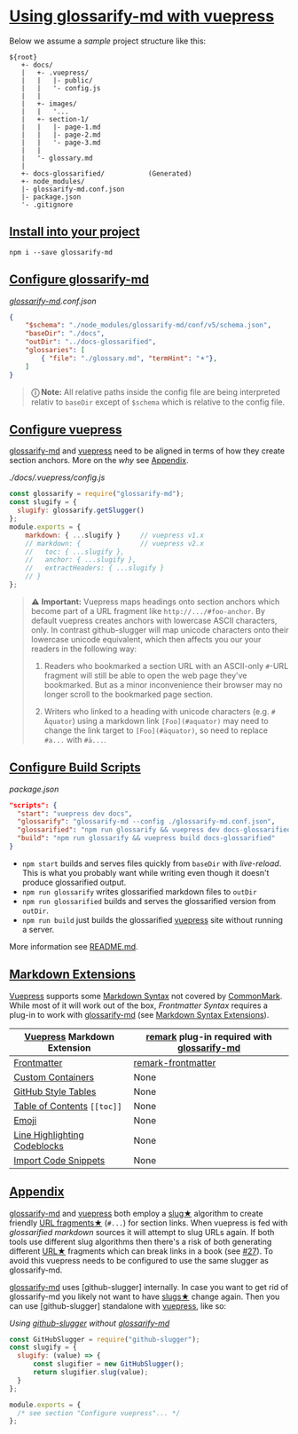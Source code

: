 # [Using glossarify-md with vuepress](#using-glossarify-md-with-vuepress)

Below we assume a *sample* project structure like this:

[doc-syntax-extensions]: ./markdown-syntax-extensions.md

    ${root}
       +- docs/
       |   +- .vuepress/
       |   |   |- public/
       |   |   '- config.js
       |   |
       |   +- images/
       |   |   '...
       |   +- section-1/
       |   |   |- page-1.md
       |   |   |- page-2.md
       |   |   '- page-3.md
       |   |
       |   '- glossary.md
       |
       +- docs-glossarified/           (Generated)
       +- node_modules/
       |- glossarify-md.conf.json
       |- package.json
       '- .gitignore

## [Install into your project](#install-into-your-project)

    npm i --save glossarify-md

## [Configure glossarify-md](#configure-glossarify-md)

*[glossarify-md][1].conf.json*

```json
{
    "$schema": "./node_modules/glossarify-md/conf/v5/schema.json",
    "baseDir": "./docs",
    "outDir": "../docs-glossarified",
    "glossaries": [
        { "file": "./glossary.md", "termHint": "🟉"},
    ]
}
```

> **ⓘ Note:** All relative paths inside the config file are being interpreted relativ to `baseDir` except of `$schema` which is relative to the config file.

## [Configure vuepress](#configure-vuepress)

[glossarify-md][1] and [vuepress][2] need to be aligned in terms of how they create section anchors. More on the *why* see [Appendix][3].

<em>./docs/.vuepress/config.js</em>

```js
const glossarify = require("glossarify-md");
const slugify = {
  slugify: glossarify.getSlugger()
};
module.exports = {
    markdown: { ...slugify }     // vuepress v1.x
    // markdown: {               // vuepress v2.x
    //   toc: { ...slugify },
    //   anchor: { ...slugify },
    //   extractHeaders: { ...slugify }
    // }
};
```

> ⚠ **Important:** Vuepress maps headings onto section anchors which become part of a URL fragment like `http://.../#foo-anchor`. By default vuepress creates anchors with lowercase ASCII characters, only. In contrast github-slugger will map unicode characters onto their lowercase unicode equivalent, which then affects you our your readers in the following way:
>
> 1.  Readers who bookmarked a section URL with an ASCII-only `#`-URL fragment will still be able to open the web page they've bookmarked. But as a minor inconvenience their browser may no longer scroll to the bookmarked page section.
>
> 2.  Writers who linked to a heading with unicode characters (e.g. `# Äquator`) using a markdown link `[Foo](#aquator)` may need to change the link target to `[Foo](#äquator)`, so need to replace `#a...` with `#ä...`.

## [Configure Build Scripts](#configure-build-scripts)

*package.json*

```json
"scripts": {
  "start": "vuepress dev docs",
  "glossarify": "glossarify-md --config ./glossarify-md.conf.json",
  "glossarified": "npm run glossarify && vuepress dev docs-glossarified",
  "build": "npm run glossarify && vuepress build docs-glossarified"
}
```

*   `npm start` builds and serves files quickly from `baseDir` with *live-reload*. This is what you probably want while writing even though it doesn't produce glossarified output.
*   `npm run glossarify` writes glossarified markdown files to `outDir`
*   `npm run glossarified` builds and serves the glossarified version from `outDir`.
*   `npm run build` just builds the glossarified [vuepress][2] site without running a server.

More information see [README.md][4].

## [Markdown Extensions](#markdown-extensions)

[Vuepress][2] supports some [Markdown Syntax][5] not covered by [CommonMark][6]. While most of it will work out of the box, *Frontmatter Syntax* requires a plug-in to work with [glossarify-md][1] (see [Markdown Syntax Extensions][doc-syntax-extensions]).

| [Vuepress][2] Markdown Extension      | [remark][7] plug-in required with [glossarify-md][1] |
| ------------------------------------- | ---------------------------------------------------- |
| [Frontmatter][vp-frontmatter]         | [remark-frontmatter][8]                              |
| [Custom Containers][vp-cc]            | None                                                 |
| [GitHub Style Tables][vp-gh-tables]   | None                                                 |
| [Table of Contents][vp-toc] `[[toc]]` | None                                                 |
| [Emoji][vp-emoji]                     | None                                                 |
| [Line Highlighting Codeblocks][vp-lh] | None                                                 |
| [Import Code Snippets][vp-code]       | None                                                 |

[vp-frontmatter]: https://vuepress.vuejs.org/guide/markdown.html#frontmatter

[vp-gh-tables]: https://vuepress.vuejs.org/guide/markdown.html#github-style-tables

[vp-cc]: https://vuepress.vuejs.org/guide/markdown.html#custom-containers

[vp-emoji]: https://vuepress.vuejs.org/guide/markdown.html#emoji

[vp-toc]: https://vuepress.vuejs.org/guide/markdown.html#table-of-contents

[vp-lh]: https://vuepress.vuejs.org/guide/markdown.html#line-highlighting-in-code-blocks

[vp-code]: https://vuepress.vuejs.org/guide/markdown.html#import-code-snippets

## [Appendix](#appendix)

[glossarify-md][1] and [vuepress][2] both employ a [slug★][9] algorithm to create friendly [URL fragments★][10] (`#...`) for section links. When vuepress is fed with *glossarified markdown* sources it will attempt to slug URLs again. If both tools use different slug algorithms then there's a risk of both generating different [URL★][11] fragments which can break links in a book (see [#27][12]). To avoid this vuepress needs to be configured to use the same slugger as glossarify-md.

[glossarify-md][1] uses \[github-slugger] internally. In case you want to get rid of glossarify-md you likely not want to have [slugs★][9] change again. Then you can use \[github-slugger] standalone with [vuepress][2], like so:

*Using [github-slugger][13] without [glossarify-md][1]*

```js
const GitHubSlugger = require("github-slugger");
const slugify = {
  slugify: (value) => {
      const slugifier = new GitHubSlugger();
      return slugifier.slug(value);
  }
};

module.exports = {
  /* see section "Configure vuepress"... */
};
```

[1]: https://github.com/about-code/glossarify-md "This project."

[2]: https://vuepress.vuejs.org "A static website generator translating markdown files into a website powered by [vuejs]."

[3]: #appendix

[4]: ../README.md

[5]: https://vuepress.vuejs.org/guide/markdown.html

[6]: https://commonmark.org "Effort on providing a minimal set of standardized Markdown syntax."

[7]: https://github.com/remarkjs/remark "remark is a parser and compiler project under the unified umbrella for Markdown text files in particular."

[8]: http://unifiedjs.com/explore/package/remark-frontmatter/

[9]: ./glossary.md#slug "A slug is a URL-friendly identifier that can be used within URL fragments to address headings / sections on a page."

[10]: ./glossary.md#url-fragment "The fragment is the part follwing the # in a URL."

[11]: ./glossary.md#uri--url "Uniform Resource Identifier and Uniform Resource Locator are both the same thing, which is an ID with a syntax scheme://authority.tld/path/#fragment?query like https://my.org/foo/#bar?q=123."

[12]: https://github.com/about-code/glossarify-md/issues/27

[13]: https://npmjs.com/package/github-slugger "A library providing support for slugs."

